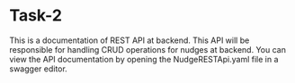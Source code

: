 # Task-2
This is a documentation of REST API at backend. This API will be responsible for handling CRUD operations for nudges at backend. You can view the API documentation by opening the NudgeRESTApi.yaml file in a swagger editor. 
